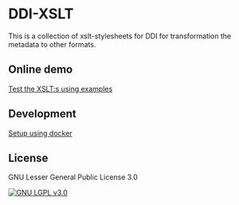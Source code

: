 DDI-XSLT
========

This is a collection of xslt-stylesheets for DDI for transformation the metadata to other formats.

## Online demo

[Test the XSLT:s using examples](dev/demo/)

## Development

[Setup using docker](dev/README.md)

## License
GNU Lesser General Public License 3.0

[![GNU LGPL v3.0](https://www.gnu.org/graphics/lgplv3-147x51.png)](https://www.gnu.org/licenses/lgpl-3.0.html)
